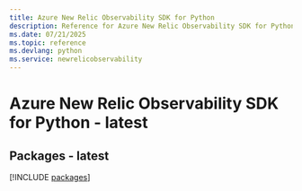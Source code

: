 ```yaml
---
title: Azure New Relic Observability SDK for Python
description: Reference for Azure New Relic Observability SDK for Python
ms.date: 07/21/2025
ms.topic: reference
ms.devlang: python
ms.service: newrelicobservability
---
```

# Azure New Relic Observability SDK for Python - latest
## Packages - latest
[!INCLUDE [packages](new-relic-observability-index.md)]